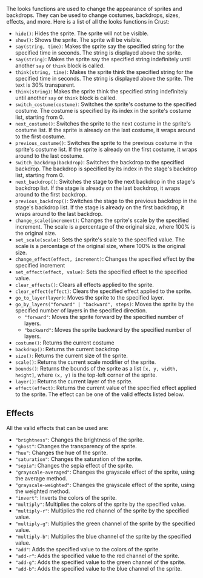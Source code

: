 The looks functions are used to change the appearance of sprites and backdrops. They can be used to change costumes, backdrops, sizes, effects, and more. Here is a list of all the looks functions in Crust:

- `hide()`: Hides the sprite. The sprite will not be visible.
- `show()`: Shows the sprite. The sprite will be visible.
- `say(string, time)`: Makes the sprite say the specified string for the specified time in seconds. The string is displayed above the sprite.
- `say(string)`: Makes the sprite say the specified string indefinitely until another `say` or `think` block is called.
- `think(string, time)`: Makes the sprite think the specified string for the specified time in seconds. The string is displayed above the sprite. The text is 30% transparent.
- `think(string)`: Makes the sprite think the specified string indefinitely until another `say` or `think` block is called.
- `switch_costume(costume)`: Switches the sprite's costume to the specified costume. The costume is specified by its index in the sprite's costume list, starting from 0.
- `next_costume()`: Switches the sprite to the next costume in the sprite's costume list. If the sprite is already on the last costume, it wraps around to the first costume.
- `previous_costume()`: Switches the sprite to the previous costume in the sprite's costume list. If the sprite is already on the first costume, it wraps around to the last costume.
- `switch_backdrop(backdrop)`: Switches the backdrop to the specified backdrop. The backdrop is specified by its index in the stage's backdrop list, starting from 0.
- `next_backdrop()`: Switches the stage to the next backdrop in the stage's backdrop list. If the stage is already on the last backdrop, it wraps around to the first backdrop.
- `previous_backdrop()`: Switches the stage to the previous backdrop in the stage's backdrop list. If the stage is already on the first backdrop, it wraps around to the last backdrop.
- `change_scale(increment)`: Changes the sprite's scale by the specified increment. The scale is a percentage of the original size, where 100% is the original size.
- `set_scale(scale)`: Sets the sprite's scale to the specified value. The scale is a percentage of the original size, where 100% is the original size.
- `change_effect(effect, increment)`: Changes the specified effect by the specified increment
- `set_effect(effect, value)`: Sets the specified effect to the specified value.
- `clear_effects()`: Clears all effects applied to the sprite.
- `clear_effect(effect)`: Clears the specified effect applied to the sprite.
- `go_to_layer(layer)`: Moves the sprite to the specified layer.
- `go_by_layers("forward" | "backward", steps)`: Moves the sprite by the specified number of layers in the specified direction.
    - `"forward"`: Moves the sprite forward by the specified number of layers.
    - `"backward"`: Moves the sprite backward by the specified number of layers.
- `costume()`: Returns the current costume
- `backdrop()`: Returns the current backdrop
- `size()`: Returns the current size of the sprite.
- `scale()`: Returns the current scale modifier of the sprite.
- `bounds()`: Returns the bounds of the sprite as a list `[x, y, width, height]`, where `(x, y)` is the top-left corner of the sprite.
- `layer()`: Returns the current layer of the sprite.
- `effect(effect)`: Returns the current value of the specified effect applied to the sprite. The effect can be one of the valid effects listed below.

## Effects

All the valid effects that can be used are:

- `"brightness"`: Changes the brightness of the sprite.
- `"ghost"`: Changes the transparency of the sprite.
- `"hue"`: Changes the hue of the sprite.
- `"saturation"`: Changes the saturation of the sprite.
- `"sepia"`: Changes the sepia effect of the sprite.
- `"grayscale-averaged"`: Changes the grayscale effect of the sprite, using the average method.
- `"grayscale-weighted"`: Changes the grayscale effect of the sprite, using the weighted method.
- `"invert"`: Inverts the colors of the sprite.
- `"multiply"`: Multiplies the colors of the sprite by the specified value.
- `"multiply-r"`: Multiplies the red channel of the sprite by the specified value.
- `"multiply-g"`: Multiplies the green channel of the sprite by the specified value.
- `"multiply-b"`: Multiplies the blue channel of the sprite by the specified value.
- `"add"`: Adds the specified value to the colors of the sprite.
- `"add-r"`: Adds the specified value to the red channel of the sprite.
- `"add-g"`: Adds the specified value to the green channel of the sprite.
- `"add-b"`: Adds the specified value to the blue channel of the sprite.
